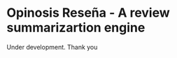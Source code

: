 Opinosis 
Reseña - A review summarizartion engine
=========================================================================================================================
Under development.
Thank you
